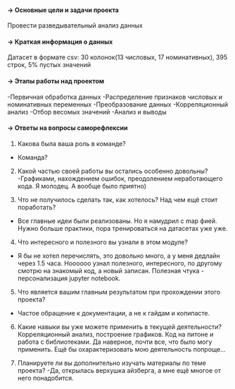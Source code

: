 #### → Основные цели и задачи проекта
Провести разведывательный анализ данных

#### → Краткая информация о данных
Датасет в формате csv: 30 колонок(13 числовых, 17 номинативных), 395 строк, 
5% пустых значений

#### → Этапы работы над проектом
-Первичная обработка данных
-Распределение признаков числовых и номинативных переменных
-Преобразование данных
-Корреляционный анализ
-Отбор весомых значений
-Анализ и выводы

#### → Ответы на вопросы саморефлексии

1. Какова была ваша роль в команде?
- Команда?

2. Какой частью своей работы вы остались особенно довольны?
-Графиками, нахождением ошибок, преодолением неработающего кода. Я молодец.
А вообще было приятно) 

3. Что не получилось сделать так, как хотелось? Над чем ещё стоит поработать?
- Все главные идеи были реализованы. Но я намудрил с map фией. 
  Нужно больше практики, пора тренироваться на датасетах уже уже.
  
4. Что интересного и полезного вы узнали в этом модуле?
- Я бы не хотел перечислять, это довольно много, а у меня дедлайн через 1.5 часа.
Ноооооо узнал полезного, интересного, по другому смотрю на знакомый код, а новый 
записан. Полезная чтука - персонализация jupyter notebook.

5. Что является вашим главным результатом при прохождении этого проекта?
- Частое обращение к документации, а не к гайдам и копипасте.

6. Какие навыки вы уже можете применить в текущей деятельности?
Корреляционный анализ, построение графиков. Код на питоне и работа с библиотеками.
Да наверное, почти все, что было могу применить. Ещё бы охарактеризовать мою 
деятельность попроще...

7. Планируете ли вы дополнительно изучать материалы по теме проекта?
-Да, открылась верхушка айзберга, а мне ещё многое от него понадобится.
